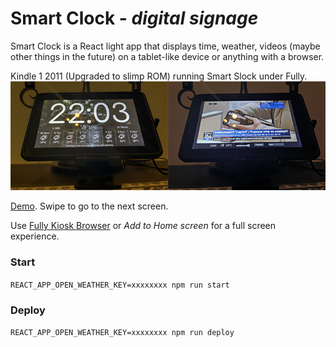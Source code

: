 # Smart Clock - _digital signage_

Smart Clock is a React light app that displays time, weather, videos (maybe other things in the future) on a tablet-like device or anything with a browser. 

Kindle 1 2011 (Upgraded to slimp ROM) running Smart Slock under Fully.
<img src="screen.png">

[Demo](https://sonictruth.github.io/smart-clock/). Swipe to go to the next screen.

Use [Fully Kiosk Browser](https://www.fully-kiosk.com/#get-kiosk-apps) or 
_Add to Home screen_ for a full screen experience.

### Start
```REACT_APP_OPEN_WEATHER_KEY=xxxxxxxx npm run start```

### Deploy
```REACT_APP_OPEN_WEATHER_KEY=xxxxxxxx npm run deploy```
